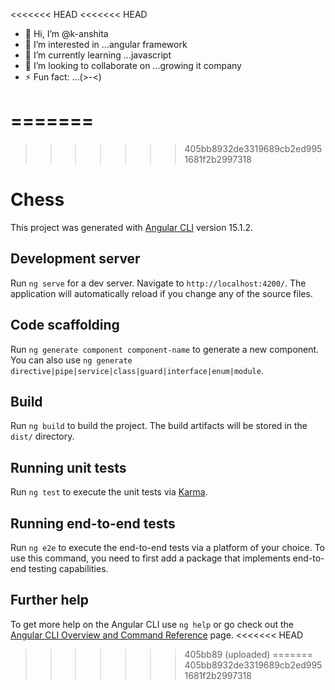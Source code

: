 <<<<<<< HEAD
<<<<<<< HEAD
- 👋 Hi, I’m @k-anshita
- 👀 I’m interested in ...angular framework
- 🌱 I’m currently learning ...javascript
- 💞️ I’m looking to collaborate on ...growing it company
- ⚡ Fun fact: ...(>-<)

<!---
k-anshita/k-anshita is a ✨ special ✨ repository because its `README.md` (this file) appears on your GitHub profile.
You can click the Preview link to take a look at your changes.
--->
=======
=======
>>>>>>> 405bb8932de3319689cb2ed9951681f2b2997318
# Chess

This project was generated with [Angular CLI](https://github.com/angular/angular-cli) version 15.1.2.

## Development server

Run `ng serve` for a dev server. Navigate to `http://localhost:4200/`. The application will automatically reload if you change any of the source files.

## Code scaffolding

Run `ng generate component component-name` to generate a new component. You can also use `ng generate directive|pipe|service|class|guard|interface|enum|module`.

## Build

Run `ng build` to build the project. The build artifacts will be stored in the `dist/` directory.

## Running unit tests

Run `ng test` to execute the unit tests via [Karma](https://karma-runner.github.io).

## Running end-to-end tests

Run `ng e2e` to execute the end-to-end tests via a platform of your choice. To use this command, you need to first add a package that implements end-to-end testing capabilities.

## Further help

To get more help on the Angular CLI use `ng help` or go check out the [Angular CLI Overview and Command Reference](https://angular.io/cli) page.
<<<<<<< HEAD
>>>>>>> 405bb89 (uploaded)
=======
>>>>>>> 405bb8932de3319689cb2ed9951681f2b2997318
